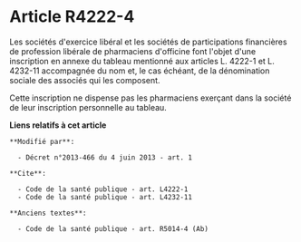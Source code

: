 # Article R4222-4

Les sociétés d'exercice libéral et les sociétés de participations financières de profession libérale de pharmaciens
d'officine font l'objet d'une inscription en annexe du tableau mentionné aux articles L. 4222-1 et L. 4232-11 accompagnée du
nom et, le cas échéant, de la dénomination sociale des associés qui les composent. 

Cette inscription ne dispense pas les pharmaciens exerçant dans la société de leur inscription personnelle au tableau.

**Liens relatifs à cet article**

	**Modifié par**:

	  - Décret n°2013-466 du 4 juin 2013 - art. 1

	**Cite**:

	  - Code de la santé publique - art. L4222-1
	  - Code de la santé publique - art. L4232-11

	**Anciens textes**:

	  - Code de la santé publique - art. R5014-4 (Ab)
